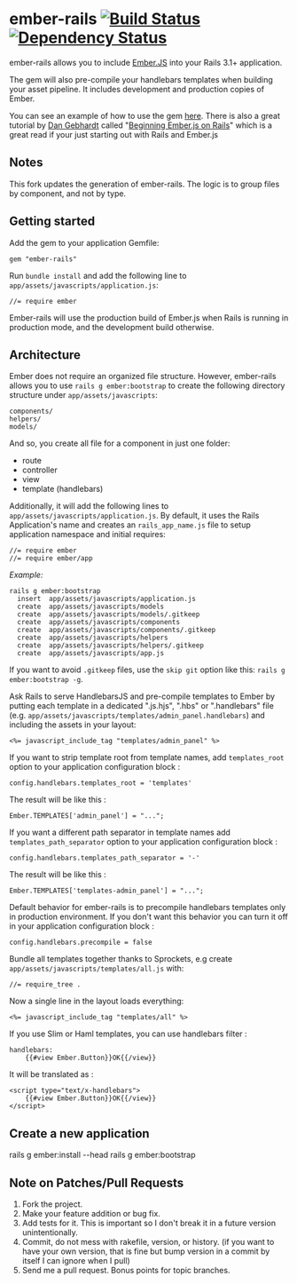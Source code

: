 # ember-rails  [![Build Status](https://secure.travis-ci.org/emberjs/ember-rails.png?branch=master)](http://travis-ci.org/emberjs/ember-rails) [![Dependency Status](https://gemnasium.com/emberjs/ember-rails.png)](https://gemnasium.com/emberjs/ember-rails)

ember-rails allows you to include [Ember.JS](http://emberjs.com/) into your Rails 3.1+ application.

The gem will also pre-compile your handlebars templates when building your asset pipeline. It includes development and production copies of Ember.

You can see an example of how to use the gem [here](https://github.com/keithpitt/ember-rails-example). There is also a great tutorial by [Dan Gebhardt](https://twitter.com/#!/dgeb) called "[Beginning Ember.js on Rails](http://www.cerebris.com/blog/2012/01/24/beginning-ember-js-on-rails-part-1/)" which is a great read if your just starting out with Rails and Ember.js


## Notes

This fork updates the generation of ember-rails. The logic is to group files by component, and not by type.


## Getting started

Add the gem to your application Gemfile:

    gem "ember-rails"

Run `bundle install` and add the following line to `app/assets/javascripts/application.js`:

    //= require ember

Ember-rails will use the production build of Ember.js when Rails is running in
production mode, and the development build otherwise.

## Architecture

Ember does not require an organized file structure. However, ember-rails allows you
to use `rails g ember:bootstrap` to create the following directory structure under `app/assets/javascripts`:

    components/
    helpers/
    models/

And so, you create all file for a component in just one folder:

- route
- controller
- view
- template (handlebars)

Additionally, it will add the following lines to `app/assets/javascripts/application.js`.
By default, it uses the Rails Application's name and creates an `rails_app_name.js`
file to setup application namespace and initial requires:

    //= require ember
    //= require ember/app

*Example:*

    rails g ember:bootstrap
      insert  app/assets/javascripts/application.js
      create  app/assets/javascripts/models
      create  app/assets/javascripts/models/.gitkeep
      create  app/assets/javascripts/components
      create  app/assets/javascripts/components/.gitkeep
      create  app/assets/javascripts/helpers
      create  app/assets/javascripts/helpers/.gitkeep
      create  app/assets/javascripts/app.js

If you want to avoid `.gitkeep` files, use the `skip git` option like
this: `rails g ember:bootstrap -g`.

Ask Rails to serve HandlebarsJS and pre-compile templates to Ember
by putting each template in a dedicated ".js.hjs", ".hbs" or ".handlebars" file
(e.g. `app/assets/javascripts/templates/admin_panel.handlebars`)
and including the assets in your layout:

    <%= javascript_include_tag "templates/admin_panel" %>

If you want to strip template root from template names, add `templates_root` option to your application configuration block :

    config.handlebars.templates_root = 'templates'

The result will be like this :

    Ember.TEMPLATES['admin_panel'] = "...";

If you want a different path separator in template names add `templates_path_separator` option to your application configuration block :

    config.handlebars.templates_path_separator = '-'

The result will be like this :

    Ember.TEMPLATES['templates-admin_panel'] = "...";

Default behavior for ember-rails is to precompile handlebars templates only in production environment.
If you don't want this behavior you can turn it off in your application configuration block :

    config.handlebars.precompile = false

Bundle all templates together thanks to Sprockets,
e.g create `app/assets/javascripts/templates/all.js` with:

    //= require_tree .

Now a single line in the layout loads everything:

    <%= javascript_include_tag "templates/all" %>

If you use Slim or Haml templates, you can use handlebars filter :

    handlebars:
        {{#view Ember.Button}}OK{{/view}}

It will be translated as :

    <script type="text/x-handlebars">
        {{#view Ember.Button}}OK{{/view}}
    </script>


## Create a new application

  rails g ember:install --head
  rails g ember:bootstrap


## Note on Patches/Pull Requests

1. Fork the project.
2. Make your feature addition or bug fix.
3. Add tests for it. This is important so I don't break it in a future version unintentionally.
4. Commit, do not mess with rakefile, version, or history. (if you want to have your own version, that is fine but bump version in a commit by itself I can ignore when I pull)
5. Send me a pull request. Bonus points for topic branches.
